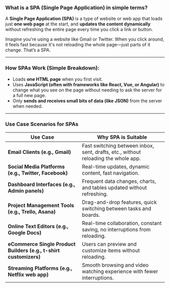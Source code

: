 ### What is a **SPA (Single Page Application)** in simple terms?

A **Single Page Application (SPA)** is a type of website or web app that loads just **one web page** at the start, and **updates the content dynamically** without refreshing the entire page every time you click a link or button.

Imagine you're using a website like Gmail or Twitter. When you click around, it feels fast because it's not reloading the whole page—just parts of it change. That’s a SPA.

---

### How SPAs Work (Simple Breakdown):

* Loads **one HTML page** when you first visit.
* Uses **JavaScript (often with frameworks like React, Vue, or Angular)** to change what you see on the page without needing to ask the server for a full new page.
* Only **sends and receives small bits of data (like JSON)** from the server when needed.

---

### Use Case Scenarios for SPAs

| Use Case                                                          | Why SPA is Suitable                                                                |
| ----------------------------------------------------------------- | ---------------------------------------------------------------------------------- |
| **Email Clients (e.g., Gmail)**                                   | Fast switching between inbox, sent, drafts, etc., without reloading the whole app. |
| **Social Media Platforms (e.g., Twitter, Facebook)**              | Real-time updates, dynamic content, fast navigation.                               |
| **Dashboard Interfaces (e.g., Admin panels)**                     | Frequent data changes, charts, and tables updated without refreshing.              |
| **Project Management Tools (e.g., Trello, Asana)**                | Drag-and-drop features, quick switching between tasks and boards.                  |
| **Online Text Editors (e.g., Google Docs)**                       | Real-time collaboration, constant saving, no interruptions from reloading.         |
| **eCommerce Single Product Builders (e.g., t-shirt customizers)** | Users can preview and customize items without reloading.                           |
| **Streaming Platforms (e.g., Netflix web app)**                   | Smooth browsing and video watching experience with fewer interruptions.            |


